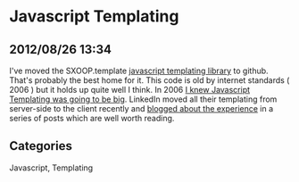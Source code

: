 # Javascript Templating## 2012/08/26 13:34I've moved the SXOOP.template [javascript templating library][gh] to github. That's probably the best home for it. This code is old by internet standards ( 2006 ) but it holds up quite well I think. In 2006 [I knew Javascript Templating was going to be big][1]. LinkedIn moved all their templating from server-side to the client recently and [blogged about the experience][2] in a series of posts which are well worth reading.[gh]: https://github.com/walterhiggins/sxoop-template[1]: http://sxoop.wordpress.com/2006/08/30/javascript-templating-with-sxooptemplate/[2]: http://engineering.linkedin.com/frontend/leaving-jsps-dust-moving-linkedin-dustjs-client-side-templates## CategoriesJavascript, Templating